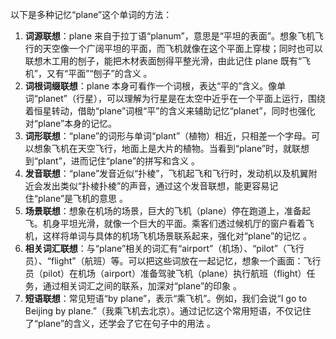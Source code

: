 以下是多种记忆“plane”这个单词的方法：
1. **词源联想**：plane 来自于拉丁语“planum”，意思是“平坦的表面”。想象飞机飞行的天空像一个广阔平坦的平面，而飞机就像在这个平面上穿梭；同时也可以联想木工用的刨子，能把木材表面刨得平整光滑，由此记住 plane 既有“飞机”，又有“平面”“刨子”的含义 。 
2. **词根词缀联想**：plane 本身可看作一个词根，表达“平的”含义。像单词“planet”（行星），可以理解为行星是在太空中近乎在一个平面上运行，围绕着恒星转动，借助“plane”词根“平”的含义来辅助记忆“planet”，同时也强化对“plane”本身的记忆。 
3. **词形联想**：“plane”的词形与单词“plant”（植物）相近，只相差一个字母。可以想象飞机在天空飞行，地面上是大片的植物。当看到“plane”时，就联想到“plant”，进而记住“plane”的拼写和含义 。 
4. **发音联想**：“plane”发音近似“扑棱”，飞机起飞和飞行时，发动机以及机翼附近会发出类似“扑棱扑棱”的声音，通过这个发音联想，能更容易记住“plane”是飞机的意思 。 
5. **场景联想**：想象在机场的场景，巨大的飞机（plane）停在跑道上，准备起飞。机身平坦光滑，就像一个巨大的平面。乘客们透过候机厅的窗户看着飞机，这样将单词与具体的机场飞机场景联系起来，强化对“plane”的记忆 。 
6. **相关词汇联想**：与“plane”相关的词汇有“airport”（机场）、“pilot”（飞行员）、“flight”（航班）等。可以把这些词放在一起记忆，想象一个画面：飞行员（pilot）在机场（airport）准备驾驶飞机（plane）执行航班（flight）任务，通过相关词汇之间的联系，加深对“plane”的印象 。 
7. **短语联想**：常见短语“by plane”，表示“乘飞机”。例如，我们会说“I go to Beijing by plane.”（我乘飞机去北京）。通过记忆这个常用短语，不仅记住了“plane”的含义，还学会了它在句子中的用法 。 
